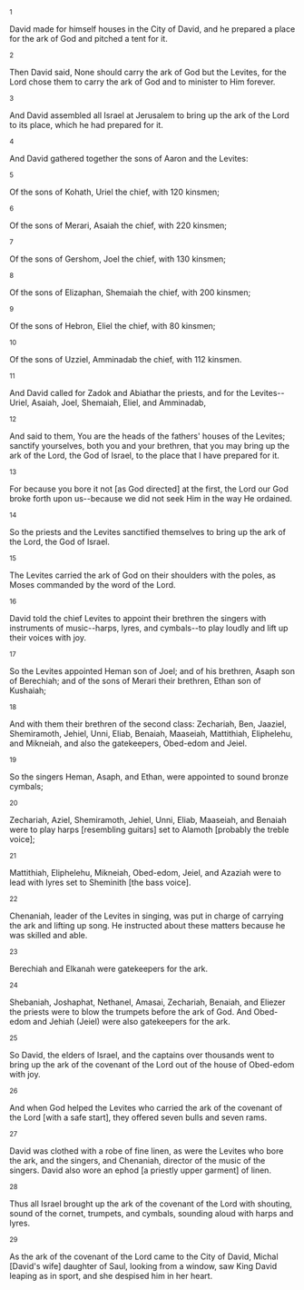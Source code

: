 <sup>1</sup> 

David made for himself houses in the City of David, and he prepared a place for the ark of God and pitched a tent for it. 

<sup>2</sup> 

Then David said, None should carry the ark of God but the Levites, for the Lord chose them to carry the ark of God and to minister to Him forever. 

<sup>3</sup> 

And David assembled all Israel at Jerusalem to bring up the ark of the Lord to its place, which he had prepared for it. 

<sup>4</sup> 

And David gathered together the sons of Aaron and the Levites: 

<sup>5</sup> 

Of the sons of Kohath, Uriel the chief, with 120 kinsmen; 

<sup>6</sup> 

Of the sons of Merari, Asaiah the chief, with 220 kinsmen; 

<sup>7</sup> 

Of the sons of Gershom, Joel the chief, with 130 kinsmen; 

<sup>8</sup> 

Of the sons of Elizaphan, Shemaiah the chief, with 200 kinsmen; 

<sup>9</sup> 

Of the sons of Hebron, Eliel the chief, with 80 kinsmen; 

<sup>10</sup> 

Of the sons of Uzziel, Amminadab the chief, with 112 kinsmen. 

<sup>11</sup> 

And David called for Zadok and Abiathar the priests, and for the Levites--Uriel, Asaiah, Joel, Shemaiah, Eliel, and Amminadab, 

<sup>12</sup> 

And said to them, You are the heads of the fathers' houses of the Levites; sanctify yourselves, both you and your brethren, that you may bring up the ark of the Lord, the God of Israel, to the place that I have prepared for it. 

<sup>13</sup> 

For because you bore it not [as God directed] at the first, the Lord our God broke forth upon us--because we did not seek Him in the way He ordained. 

<sup>14</sup> 

So the priests and the Levites sanctified themselves to bring up the ark of the Lord, the God of Israel. 

<sup>15</sup> 

The Levites carried the ark of God on their shoulders with the poles, as Moses commanded by the word of the Lord. 

<sup>16</sup> 

David told the chief Levites to appoint their brethren the singers with instruments of music--harps, lyres, and cymbals--to play loudly and lift up their voices with joy. 

<sup>17</sup> 

So the Levites appointed Heman son of Joel; and of his brethren, Asaph son of Berechiah; and of the sons of Merari their brethren, Ethan son of Kushaiah; 

<sup>18</sup> 

And with them their brethren of the second class: Zechariah, Ben, Jaaziel, Shemiramoth, Jehiel, Unni, Eliab, Benaiah, Maaseiah, Mattithiah, Eliphelehu, and Mikneiah, and also the gatekeepers, Obed-edom and Jeiel. 

<sup>19</sup> 

So the singers Heman, Asaph, and Ethan, were appointed to sound bronze cymbals; 

<sup>20</sup> 

Zechariah, Aziel, Shemiramoth, Jehiel, Unni, Eliab, Maaseiah, and Benaiah were to play harps [resembling guitars] set to Alamoth [probably the treble voice]; 

<sup>21</sup> 

Mattithiah, Eliphelehu, Mikneiah, Obed-edom, Jeiel, and Azaziah were to lead with lyres set to Sheminith [the bass voice]. 

<sup>22</sup> 

Chenaniah, leader of the Levites in singing, was put in charge of carrying the ark and lifting up song. He instructed about these matters because he was skilled and able. 

<sup>23</sup> 

Berechiah and Elkanah were gatekeepers for the ark. 

<sup>24</sup> 

Shebaniah, Joshaphat, Nethanel, Amasai, Zechariah, Benaiah, and Eliezer the priests were to blow the trumpets before the ark of God. And Obed-edom and Jehiah (Jeiel) were also gatekeepers for the ark. 

<sup>25</sup> 

So David, the elders of Israel, and the captains over thousands went to bring up the ark of the covenant of the Lord out of the house of Obed-edom with joy. 

<sup>26</sup> 

And when God helped the Levites who carried the ark of the covenant of the Lord [with a safe start], they offered seven bulls and seven rams. 

<sup>27</sup> 

David was clothed with a robe of fine linen, as were the Levites who bore the ark, and the singers, and Chenaniah, director of the music of the singers. David also wore an ephod [a priestly upper garment] of linen. 

<sup>28</sup> 

Thus all Israel brought up the ark of the covenant of the Lord with shouting, sound of the cornet, trumpets, and cymbals, sounding aloud with harps and lyres. 

<sup>29</sup> 

As the ark of the covenant of the Lord came to the City of David, Michal [David's wife] daughter of Saul, looking from a window, saw King David leaping as in sport, and she despised him in her heart.